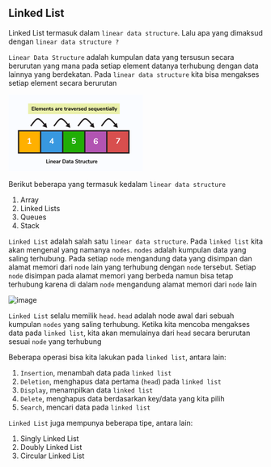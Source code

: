 ## Linked List

Linked List termasuk dalam `linear data structure`. Lalu apa yang dimaksud dengan `linear data structure ?`

`Linear Data Structure` adalah kumpulan data yang tersusun secara berurutan yang mana pada setiap element datanya terhubung dengan data lainnya yang berdekatan. Pada `linear data structure` kita bisa mengakses setiap element secara berurutan

![linear-data-structure.png](linear-data-structure.png)

Berikut beberapa yang termasuk kedalam `linear data structure`

1. Array
2. Linked Lists
3. Queues
4. Stack

`Linked List` adalah salah satu `linear data structure`. Pada `linked list` kita akan mengenal yang namanya `nodes`. `nodes` adalah kumpulan data yang saling terhubung. Pada setiap `node` mengandung data yang disimpan dan alamat memori dari `node` lain yang terhubung dengan `node` tersebut. Setiap `node` disimpan pada alamat memori yang berbeda namun bisa tetap terhubung karena di dalam `node` mengandung alamat memori dari `node` lain

![image](https://github.com/milhamsuryapratama/data-structures/assets/46917596/b32e1558-9a2d-452d-8f18-3fa1acd6f1c7)

`Linked List` selalu memilik `head`. `head` adalah node awal dari sebuah kumpulan `nodes` yang saling terhubung. Ketika kita mencoba mengakses data pada `linked list`, kita akan memulainya dari `head` secara berurutan sesuai `node` yang terhubung

Beberapa operasi bisa kita lakukan pada `linked list`, antara lain:
1. `Insertion`, menambah data pada `linked list`
2. `Deletion`, menghapus data pertama (`head`) pada `linked list`
3. `Display`, menampilkan data `linked list`
4. `Delete`, menghapus data berdasarkan key/data yang kita pilih
5. `Search`, mencari data pada `linked list`

`Linked List` juga mempunya beberapa tipe, antara lain:
1. Singly Linked List
2. Doubly Linked List
3. Circular Linked List
